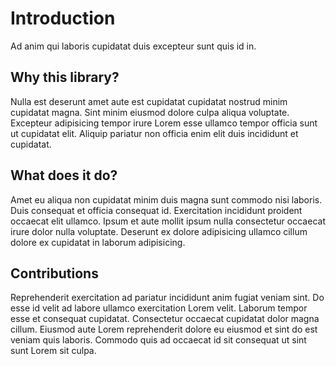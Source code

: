 # Introduction

Ad anim qui laboris cupidatat duis excepteur sunt quis id in.

## Why this library?

Nulla est deserunt amet aute est cupidatat cupidatat nostrud minim cupidatat magna. Sint minim eiusmod dolore culpa aliqua voluptate. Excepteur adipisicing tempor irure Lorem esse ullamco tempor officia sunt ut cupidatat elit. Aliquip pariatur non officia enim elit duis incididunt et cupidatat.

## What does it do?

Amet eu aliqua non cupidatat minim duis magna sunt commodo nisi laboris. Duis consequat et officia consequat id. Exercitation incididunt proident occaecat elit ullamco. Ipsum et aute mollit ipsum nulla consectetur occaecat irure dolor nulla voluptate. Deserunt ex dolore adipisicing ullamco cillum dolore ex cupidatat in laborum adipisicing.

## Contributions

Reprehenderit exercitation ad pariatur incididunt anim fugiat veniam sint. Do esse id velit ad labore ullamco exercitation Lorem velit. Laborum tempor esse et consequat cupidatat. Consectetur occaecat cupidatat dolor magna cillum. Eiusmod aute Lorem reprehenderit dolore eu eiusmod et sint do est veniam quis laboris. Commodo quis ad occaecat id sit consequat ut sint sunt Lorem sit culpa.
